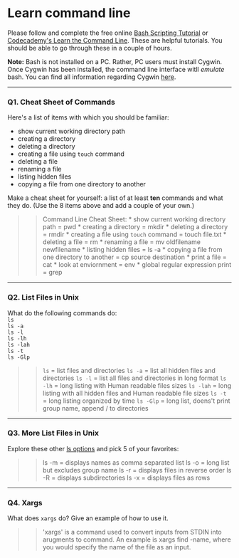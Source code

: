 # Learn command line

Please follow and complete the free online [Bash Scripting Tutorial](https://ryanstutorials.net/bash-scripting-tutorial/) or [Codecademy's Learn the Command Line](https://www.codecademy.com/learn/learn-the-command-line). These are helpful tutorials. You should be able to go through these in a couple of hours.

**Note:** Bash is not installed on a PC. Rather, PC users must install Cygwin. Once Cygwin has been installed, the command line interface witll _emulate_ bash. You can find all information regarding Cygwin [here](https://www.cygwin.com/).

---

### Q1.  Cheat Sheet of Commands  

Here's a list of items with which you should be familiar:  
* show current working directory path
* creating a directory
* deleting a directory
* creating a file using `touch` command
* deleting a file
* renaming a file
* listing hidden files
* copying a file from one directory to another

Make a cheat sheet for yourself: a list of at least **ten** commands and what they do.  (Use the 8 items above and add a couple of your own.)  

> > Command Line Cheat Sheet:
    * show current working directory path = pwd
    * creating a directory = mkdir
    * deleting a directory = rmdir
    * creating a file using `touch` command = touch file.txt
    * deleting a file = rm
    * renaming a file = mv oldfilename newfilename
    * listing hidden files = ls -a
    * copying a file from one directory to another = cp source destination
    * print a file = cat
    * look at enviornment = env
    * global regular expression print = grep

---

### Q2.  List Files in Unix   

What do the following commands do:  
`ls`  
`ls -a`  
`ls -l`  
`ls -lh`  
`ls -lah`  
`ls -t`  
`ls -Glp`  

> > `ls` = list files and directories
    `ls -a` = list all hidden files and directories
    `ls -l` = list all files and directories in long format
    `ls -lh` = long listing with Human readable files sizes
    `ls -lah` = long listing with all hidden files and Human readable file sizes
    `ls -t` = long listing organized by time
    `ls -Glp` = long list, doens't print group name, append / to directories
---

### Q3.  More List Files in Unix  

Explore these other [ls options](http://www.techonthenet.com/unix/basic/ls.php) and pick 5 of your favorites:

> > ls -m = displays names as comma separated list
    ls -o = long list but excludes group name
    ls -r = displays files in reverse order
    ls -R = displays subdirectories
    ls -x = displays files as rows

---

### Q4.  Xargs   

What does `xargs` do? Give an example of how to use it.

> > 'xargs' is a command used to convert inputs from STDIN into arugments to command. An example is xargs find -name, where you would specify the name of the file as an input.

 


